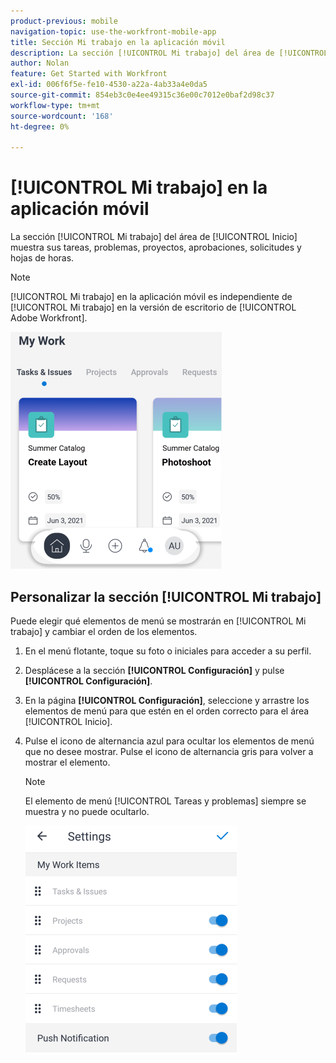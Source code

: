 ```yaml
---
product-previous: mobile
navigation-topic: use-the-workfront-mobile-app
title: Sección Mi trabajo en la aplicación móvil
description: La sección [!UICONTROL Mi trabajo] del área de [!UICONTROL Inicio] muestra sus tareas, problemas, proyectos, aprobaciones, solicitudes y hojas de horas.
author: Nolan
feature: Get Started with Workfront
exl-id: 006f6f5e-fe10-4530-a22a-4ab33a4e0da5
source-git-commit: 854eb3c0e4ee49315c36e00c7012e0baf2d98c37
workflow-type: tm+mt
source-wordcount: '168'
ht-degree: 0%

---
```


# [!UICONTROL Mi trabajo] en la aplicación móvil

La sección [!UICONTROL Mi trabajo] del área de [!UICONTROL Inicio] muestra sus tareas, problemas, proyectos, aprobaciones, solicitudes y hojas de horas.

>[!NOTE]
>
>[!UICONTROL Mi trabajo] en la aplicación móvil es independiente de [!UICONTROL Mi trabajo] en la versión de escritorio de [!UICONTROL Adobe Workfront].

![](assets/home-myworksection-338x379.png)

## Personalizar la sección [!UICONTROL Mi trabajo]

Puede elegir qué elementos de menú se mostrarán en [!UICONTROL Mi trabajo] y cambiar el orden de los elementos.

1. En el menú flotante, toque su foto o iniciales para acceder a su perfil.
1. Desplácese a la sección **[!UICONTROL Configuración]** y pulse **[!UICONTROL Configuración]**.
1. En la página **[!UICONTROL Configuración]**, seleccione y arrastre los elementos de menú para que estén en el orden correcto para el área [!UICONTROL Inicio].
1. Pulse el icono de alternancia azul para ocultar los elementos de menú que no desee mostrar. Pulse el icono de alternancia gris para volver a mostrar el elemento.

   >[!NOTE]
   >
   >El elemento de menú [!UICONTROL Tareas y problemas] siempre se muestra y no puede ocultarlo.

   ![](assets/mobile-settings-338x366.png)
